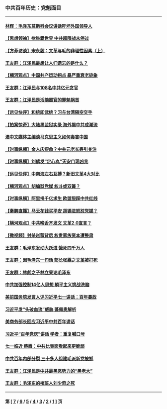 ### 中共百年历史：党魁面目
---
#### [林辉：毛泽东莫斯科会议讲话吓坏外国领导人](../../pages/nf1176107/n13917931.md?10120430) 
#### [【思想领袖】欲称霸世界 中共超限战未停过](../../pages/nf1176107/n13745142.md?10120430) 
#### [【方菲访谈】宋永毅：文革与毛的非理性因素（上）](../../pages/nf1176107/n13469956.md?10120430) 
#### [王友群：江泽民最想让人们遗忘的是什么？](../../pages/nf1176107/n13408949.md?10120430) 
#### [【横河观点】中国共产运动拐点 暴严重衰老迹象](../../pages/nf1176107/n13388333.md?10120430) 
#### [王友群：江泽民与108名中共亿元贪官](../../pages/nf1176107/n13352358.md?10120430) 
#### [王友群：江泽民是活摘器官的罪魁祸首](../../pages/nf1176107/n13336903.md?10120430) 
#### [【远见快评】和统即武统？习与台湾隔空交手](../../pages/nf1176107/n13297739.md?10120430) 
#### [【拍案惊奇】大陆黑监狱实录 海外揭中共成潮流](../../pages/nf1176107/n13288853.md?10120430) 
#### [澳中文媒体主编谈马克思主义如何毒害中国](../../pages/nf1176107/n13257387.md?10120430) 
#### [【时事纵横】金人庆短命？中共元老长寿引关注](../../pages/nf1176107/n13217934.md?10120430) 
#### [【时事纵横】刘鹤发“定心丸”天安门现凶兆](../../pages/nf1176107/n13215416.md?10120430) 
#### [【远见快评】中南海左右互搏？新旧文革4大对比](../../pages/nf1176107/n13214745.md?10120430) 
#### [【横河观点】胡编怼党媒 权斗或双簧？](../../pages/nf1176107/n13210864.md?10120430) 
#### [【时事纵横】阿里捐千亿求生 欧盟狠踩中共红线](../../pages/nf1176107/n13206431.md?10120430) 
#### [【秦鹏直播】马云花钱买平安 胡锡进怒怼党媒？](../../pages/nf1176107/n13206392.md?10120430) 
#### [【横河观点】中共喉舌齐发文 文革2.0宣言？](../../pages/nf1176107/n13201248.md?10120430) 
#### [【微视频】封杀赵薇背后 权贵家族资本遭整肃](../../pages/nf1176107/n13197798.md?10120430) 
#### [王友群：毛泽东发动大跃进 饿死四千万人](../../pages/nf1176107/n13177158.md?10120430) 
#### [王友群：因毛泽东一句话 部长张霖之文革被打死](../../pages/nf1176107/n13161711.md?10120430) 
#### [王友群：林彪之子林立果论毛泽东](../../pages/nf1176107/n13128622.md?10120430) 
#### [中共加强控制14亿人思想 躺平主义挑战洗脑](../../pages/nf1176107/n13094299.md?10120430) 
#### [美前国务院发言人评习近平七一讲话：百年暴政](../../pages/nf1176107/n13066986.md?10120430) 
#### [习近平发“头破血流”威胁 蓬佩奥解析](../../pages/nf1176107/n13063604.md?10120430) 
#### [美商务部长回应习近平中共百年讲话](../../pages/nf1176107/n13062903.md?10120430) 
#### [习近平“百年党庆”讲话 学者：重复喊口号](../../pages/nf1176107/n13061411.md?10120430) 
#### [七一临近 蔡霞：中共比表面看起来更脆弱](../../pages/nf1176107/n13056418.md?10120430) 
#### [中共百年内部分裂 三十多人组建毛派新党被抓](../../pages/nf1176107/n13044023.md?10120430) 
#### [王友群：江泽民是中共最黑恶势力的“黑老大”](../../pages/nf1176107/n13022180.md?10120430) 
#### [王友群：毛泽东的接班人刘少奇之死](../../pages/nf1176107/n12991772.md?10120430) 

---
#### 第 [ [7](./7.md?10120430) / [6](./6.md?10120430) / [5](./5.md?10120430) / [4](./4.md?10120430) / [3](./3.md?10120430) / [2](./2.md?10120430) / [1](./1.md?10120430) ] 页
